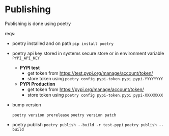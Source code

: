 

# Publishing 

Publishing is done using poetry 

reqs: 
 - poetry installed and on path
   `pip install poetry` 

 - poetry api key stored in systems secure store or in environment variable `PYPI_API_KEY`
    - **PYPI test**
        - get token from https://test.pypi.org/manage/account/token/
        - store token using `poetry config pypi-token.pypi pypi-YYYYYYYY` 
    - **PYPI Production**
        - get token from https://pypi.org/manage/account/token/
        - store token using `poetry config pypi-token.pypi pypi-XXXXXXXX` 


 - bump version 

    `poetry version prerelease` 
    `poetry version patch` 

 - poetry publish 
    `poetry publish --build -r test-pypi` 
    `poetry publish --build`


